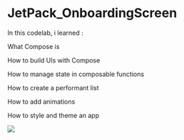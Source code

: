 # JetPack_OnboardingScreen

In this codelab, i learned :

What Compose is

How to build UIs with Compose

How to manage state in composable functions

How to create a performant list

How to add animations

How to style and theme an app


![](https://github.com/med25ch/JetPack_OnboardingScreen/blob/master/gif/onboardingscreen_gif.gif)

